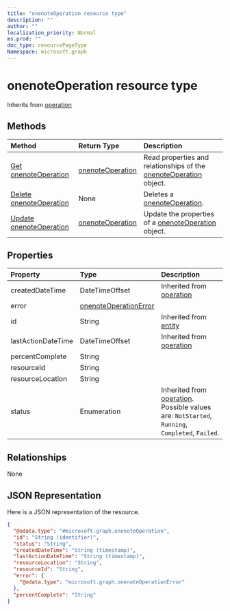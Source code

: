 ```yaml
---
title: "onenoteOperation resource type"
description: ""
author: ""
localization_priority: Normal
ms.prod: ""
doc_type: resourcePageType
Namespace: microsoft.graph
---
```



# onenoteOperation resource type




Inherits from [operation](../resources/operation.md)

## Methods
|Method|Return Type|Description|
|:---|:---|:---|
|[Get onenoteOperation](../api/onenoteoperation-get.md)|[onenoteOperation](../resources/onenoteOperation.md)|Read properties and relationships of the [onenoteOperation](../resources/onenoteoperation.md) object.|
|[Delete onenoteOperation](../api/onenoteoperation-delete.md)|None|Deletes a [onenoteOperation](../resources/onenoteoperation.md).|
|[Update onenoteOperation](../api/onenoteoperation-update.md)|[onenoteOperation](../resources/onenoteOperation.md)|Update the properties of a [onenoteOperation](../resources/onenoteoperation.md) object.|

## Properties
|Property|Type|Description|
|:---|:---|:---|
|createdDateTime|DateTimeOffset| Inherited from [operation](../resources/operation.md)|
|error|[onenoteOperationError](../resources/onenoteOperationError.md)||
|id|String| Inherited from [entity](../resources/entity.md)|
|lastActionDateTime|DateTimeOffset| Inherited from [operation](../resources/operation.md)|
|percentComplete|String||
|resourceId|String||
|resourceLocation|String||
|status|Enumeration| Inherited from [operation](../resources/operation.md). Possible values are: `NotStarted`, `Running`, `Completed`, `Failed`.|

## Relationships
None

## JSON Representation
Here is a JSON representation of the resource.
<!-- {
  "blockType": "resource",
  "keyProperty": "id",
  "@odata.type": "microsoft.graph.onenoteOperation",
  "baseType": "microsoft.graph.operation",
  "openType": false
}
-->
``` json
{
  "@odata.type": "#microsoft.graph.onenoteOperation",
  "id": "String (identifier)",
  "status": "String",
  "createdDateTime": "String (timestamp)",
  "lastActionDateTime": "String (timestamp)",
  "resourceLocation": "String",
  "resourceId": "String",
  "error": {
    "@odata.type": "microsoft.graph.onenoteOperationError"
  },
  "percentComplete": "String"
}
```

